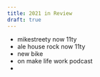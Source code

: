 ```yaml
---
title: 2021 in Review
draft: true
---
```


- mikestreety now 11ty
- ale house rock now 11ty
- new bike
- on make life work podcast
-
